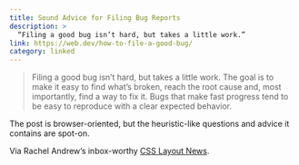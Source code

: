 ```yaml
---
title: Sound Advice for Filing Bug Reports
description: >
  “Filing a good bug isn’t hard, but takes a little work.”
link: https://web.dev/how-to-file-a-good-bug/
category: linked
---
```


> Filing a good bug isn’t hard, but takes a little work. The goal is to make it easy to find what’s
> broken, reach the root cause and, most importantly, find a way to fix it. Bugs that make fast
> progress tend to be easy to reproduce with a clear expected behavior.

The post is browser-oriented, but the heuristic-like questions and advice it contains are spot-on.

Via Rachel Andrew’s inbox-worthy [CSS Layout News](https://csslayout.news).
